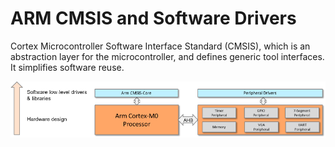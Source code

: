# ARM CMSIS and Software Drivers

Cortex Microcontroller Software Interface Standard (CMSIS), which is an abstraction layer for the microcontroller, and defines generic tool interfaces. It simplifies software reuse.

<img width="700" alt="cmsis block" src="Images/CMSIS_Block.png">









